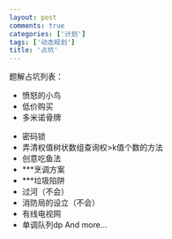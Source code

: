 ```yaml
---
layout: post
comments: true
categories: ['计划']
tags: ['动态规划']
title: '占坑'
---
```

题解占坑列表：
 - 愤怒的小鸟
 - 低价购买
 - 多米诺骨牌
<!--more-->
 - 密码锁
 - 弄清权值树状数组查询权>k值个数的方法
 - 创意吃鱼法
 - ***烹调方案
 - ***垃圾陷阱
 - 过河（不会）
 - 消防局的设立（不会）
 - 有线电视网
 - 单调队列dp
And more...
